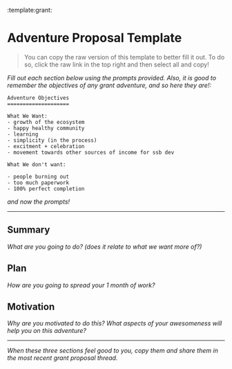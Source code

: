 :template:grant:

# Adventure Proposal Template

> You can copy the raw version of this template to better fill it out.  To do so, click the raw link in the top right and then select all and copy!

_Fill out each section below using the prompts provided._
_Also, it is good to remember the objectives of any grant adventure, and so here they are!:_
```
Adventure Objectives
====================

What We Want:
- growth of the ecosystem
- happy healthy community
- learning
- simplicity (in the process)
- excitment + celebration
- movement towards other sources of income for ssb dev
			
What We don't want:

- people burning out
- too much paperwork
- 100% perfect completion
```
_and now the prompts!_

----

## Summary
_What are you going to do? (does it relate to what we want more of?)_

## Plan
_How are you going to spread your 1 month of work?_

## Motivation
_Why are you motivated to do this? What aspects of your awesomeness will help you on this adventure?_

----

_When these three sections feel good to you, copy them and share them in the most recent grant proposal thread._
